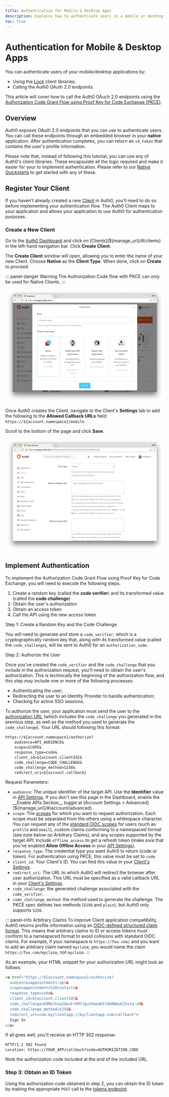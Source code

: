 ```yaml
---
title: Authentication for Mobile & Desktop Apps
description: Explains how to authenticate users in a mobile or desktop application.
toc: true
---
```


# Authentication for Mobile & Desktop Apps

You can authenticate users of your mobile/desktop applications by:

* Using the [Lock](/libraries/lock) client libraries;
* Calling the Auth0 OAuth 2.0 endpoints.

This article will cover how to call the Auth0 OAuch 2.0 endpoints using the [Authorization Code Grant Flow using Proof Key for Code Exchange (PKCE)](/api-auth/grant/authorization-code-pkce).

## Overview

Auth0 exposes OAuth 2.0 endpoints that you can use to authenticate users. You can call these endpoints through an embedded browser in your **native** application. After authentication completes, you can return an `id_token` that contains the user's profile information.

Please note that, instead of following this tutorial, you can use any of Auth0's client libraries. These encapsulate all the logic required and make it easier for your to implement authentication. Please refer to our [Native Quickstarts](/quickstart/native) to get started with any of these.

## Register Your Client

If you haven't already created a new [Client](/clients) in Auth0, you'll need to do so before implementing your authentication flow. The Auth0 Client maps to your application and allows your application to use Auth0 for authentication purposes.

### Create a New Client

Go to the [Auth0 Dashboard](${manage_url}) and click on [Clients](${manage_url}/#/clients) in the left-hand navigation bar. Click **Create Client**.

The **Create Client** window will open, allowing you to enter the name of your new Client. Choose **Native** as the **Client Type**. When done, click on **Create** to proceed.

::: panel-danger Warning
The Authorization Code flow with PKCE can only be used for Native Clients.
:::

![](/media/articles/client-auth/mobile-desktop/create-client.png)

Once Auth0 creates the Client, navigate to the Client's **Settings** tab to add the following to the **Allowed Callback URLs** field: `https://${account.namespace}/mobile`

Scroll to the bottom of the page and click **Save**.

![](/media/articles/client-auth/mobile-desktop/allowed-callback-url.png)

## Implement Authentication

To implement the Authorization Code Grant Flow using Proof Key for Code Exchange, you will need to execute the following steps:

1. Create a random key (called the **code verifier**) and its transformed value (called the **code challenge**)
2. Obtain the user's authorization
3. Obtain an access token
4. Call the API using the new access token

Step 1: Create a Random Key and the Code Challenge

You will need to generate and store a `code_verifier`, which is a cryptographically random key that, along with its transformed value (called the `code_challenge`), will be sent to Auth0 for an `authorization_code`.

Step 2: Authorize the User

Once you've created the `code_verifier` and the `code_challenge` that you include in the authorization request, you'll need to obtain the user's authorization. This is technically the beginning of the authorization flow, and this step may include one or more of the following processes:

* Authenticating the user;
* Redirecting the user to an Identity Provider to handle authentication;
* Checking for active SSO sessions.

To authorize the user, your application must send the user to the [authorization URL](/api/authentication#authorization-code-grant-pkce-) (which includes the `code_challenge` you generated in the previous step, as well as the method you used to generate the `code_challenge`). Your URL should following this format:

```text
https://${account.namespace}/authorize?
    audience=API_AUDIENCE&
    scope=SCOPE&
    response_type=code&
    client_id=${account.clientId}&
    code_challenge=CODE_CHALLENGE&
    code_challenge_method=S256&
    redirect_uri=${account.callback}
```

Request Parameters:

* `audience`: The unique identifier of the target API. Use the __Identifier__ value in [API Settings](${manage_url}/#/apis). If you don't see this page in the Dashboard, enable the __Enable APIs Section__ toggle at [Account Settings > Advanced](${manage_url}/#/account/advanced).
* `scope`: The [scopes](/scopes) for which you want to request authorization. Each scope must be separated from the others using a whitespace character. You can request any of the [standard OIDC scopes](https://openid.net/specs/openid-connect-core-1_0.html#StandardClaims) for users (such as `profile` and `email`), custom claims conforming to a namespaced format (see note below on Arbitrary Claims), and any scopes supported by the target API. Include `offline_access` to get a refresh token (make sure that you've enabled __Allow Offline Access__ in your [API Settings](${manage_url}/#/apis)).
* `response_type`: The credential type you want Auth0 to return (code or token). For authentication using PKCE, this value must be set to `code`.
* `client_id`: Your Client's ID. You can find this value in your [Client's Settings](${manage_url}/#/clients/${account.clientId}/settings).
* `redirect_uri`: The URL to which Auth0 will redirect the browser after user authorization. This URL must be specified as a valid callback URL in your [Client's Settings](${manage_url}/#/clients/${account.clientId}/settings).
* `code_challenge`: the generated challenge associated with the `code_verifier`.
* `code_challenge_method`: the method used to generate the challenge. The PKCE spec defines two methods (`S256` and `plain`), but Auth0 only supports `S256`.

::: panel-info Arbitrary Claims
To improve Client application compatibility, Auth0 returns profile information using an [OIDC-defined structured claim format](https://openid.net/specs/openid-connect-core-1_0.html#StandardClaims). This means that arbitrary claims to ID or access tokens must conform to a namespaced format to avoid collisions with standard OIDC claims. For example, if your namespace is `https://foo.com/` and you want to add an arbitrary claim named `myclaim`, you would name the claim `https://foo.com/myclaim`, not `myclaim`.
:::

As an example, your HTML snippet for your authorization URL might look as follows:

```html
<a href="https://${account.namespace}/authorize?
  audience=appointments:api&
  scope=appointments%20contacts&
  response_type=code&
  client_id=${account.clientId}&
  code_challenge=E9Melhoa2OwvFrEMTJguCHaoeK1t8URWbuGJSstw-cM&
  code_challenge_method=S256&
  redirect_uri=com.myclientapp://myclientapp.com/callback">
  Sign In
</a>
```

If all goes well, you'll receive an HTTP 302 response:

```text
HTTP/1.1 302 Found
Location: https://YOUR_APP/callback?code=AUTHORIZATION_CODE
```

Note the authorization code included at the end of the included URL.

### Step 3: Obtain an ID Token

Using the authorization code obtained in step 2, you can obtain the ID token by making the appropriate `POST` call to the [tokens endpoint](api/authentication#authorization-code-pkce-).
